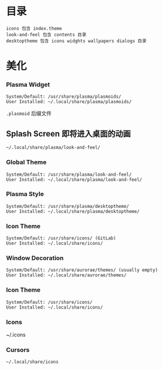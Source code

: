 # 目录
```
icons 包含 index.theme
look-and-feel 包含 contents 目录
desktoptheme 包含 icons widghts wallpapers dialogs 目录
```

# 美化

### Plasma Widget
```
System/Default: /usr/share/plasma/plasmoids/
User Installed: ~/.local/share/plasma/plasmoids/
```
`.plasmoid` 后缀文件

## Splash Screen 即将进入桌面的动画
`~/.local/share/plasma/look-and-feel/`


### Global Theme 
```
System/Default: /usr/share/plasma/look-and-feel/
User Installed: ~/.local/share/plasma/look-and-feel/
```

### Plasma Style
```
System/Default: /usr/share/plasma/desktoptheme/
User Installed: ~/.local/share/plasma/desktoptheme/
```

### Icon Theme
```
System/Default: /usr/share/icons/ (GitLab)
User Installed: ~/.local/share/icons/
```

### Window Decoration 
```
System/Default: /usr/share/aurorae/themes/ (usually empty)
User Installed: ~/.local/share/aurorae/themes/
```

### Icon Theme 

```
System/Default: /usr/share/icons/
User Installed: ~/.local/share/icons/
```


### Icons
~/.icons

### Cursors
```
~/.local/share/icons
```